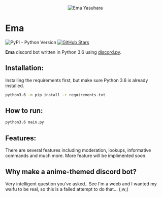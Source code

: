 <p align="center">
  <img src="https://stickershop.line-scdn.net/stickershop/v1/sticker/6216690/ANDROID/sticker.png" alt="Ema Yasuhara">
</p>

Ema
===

![PyPI - Python Version](https://img.shields.io/badge/Python-3.6.4-blue.svg?style=flat-square) [![GitHub Stars](https://img.shields.io/github/stars/wafflemelon/ema.svg?style=flat-square)](https://github.com/wafflemelon/ema/)

**Ema** discord bot written in Python 3.6 using [discord.py](https://github.com/Rapptz/discord.py/tree/rewrite).


## Installation:
Installing the requirements first, but make sure Python 3.6 is already installed.
```sh
python3.6 -m pip install -r requirements.txt
```

## How to run:
```sh
python3.6 main.py
```

## Features:
 There are several features including moderation, lookups, informative commands and much more. More feature will be implimented soon.


## Why make a anime-themed discord bot?
Very intelligent question you've asked..
See I'm a weeb and I wanted my waifu to be real, so this is a failed attempt to do that... (;w;) 
